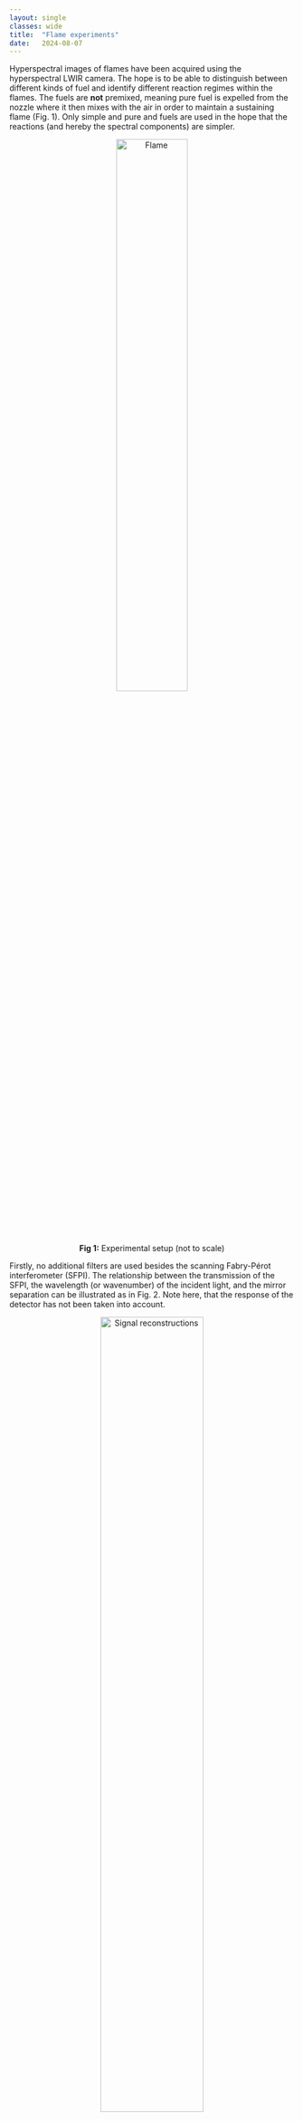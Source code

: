 ```yaml
---
layout: single
classes: wide
title:  "Flame experiments"
date:   2024-08-07
---
```


Hyperspectral images of flames have been acquired using the hyperspectral LWIR camera. The hope is to be able to distinguish between different kinds of fuel and identify different reaction regimes within the flames. The fuels are __not__ premixed, meaning pure fuel is expelled from the nozzle where it then mixes with the air in order to maintain a sustaining flame (Fig. 1). Only simple and pure and fuels are used in the hope that the reactions (and hereby the spectral components) are simpler. 

<center><img src="/HSTI/images/flame_experiments/experimental_setup.png" alt="Flame" width="50%" height="50%">
<figcaption><b>Fig 1:</b> Experimental setup (not to scale) </figcaption></center>

Firstly, no additional filters are used besides the scanning Fabry-Pérot interferometer (SFPI). The relationship between the transmission of the SFPI, the wavelength (or wavenumber) of the incident light, and the mirror separation can be illustrated as in Fig. 2. Note here, that the response of the detector has not been taken into account. 

<center><img src="/HSTI/images/flame_experiments/transmission_matrix.png" alt="Signal reconstructions" width="60%" height="60%">
<figcaption><b>Fig 2:</b> Transmission profile of SFPI </figcaption></center>

## No additional filters

<center><img src="/HSTI/images/flame_experiments/no_filters/methane_flame.png" alt="Flame" width="100%" height="100%">
<figcaption><b>Fig 3:</b> </figcaption></center>

<center><img src="/HSTI/images/flame_experiments/no_filters/ethane_flame.png" alt="Flame" width="100%" height="100%">
<figcaption><b>Fig 4:</b>  </figcaption></center>

<center><img src="/HSTI/images/flame_experiments/no_filters/propane_flame.png" alt="Flame" width="100%" height="100%">
<figcaption><b>Fig 5:</b>  </figcaption></center>

<center><img src="/HSTI/images/flame_experiments/no_filters/butane_flame.png" alt="Flame" width="100%" height="100%">
<figcaption><b>Fig 6:</b>  </figcaption></center>

<center><img src="/HSTI/images/flame_experiments/no_filters/ethylene_flame.png" alt="Flame" width="100%" height="100%">
<figcaption><b>Fig 7:</b>  </figcaption></center>

<center><img src="/HSTI/images/flame_experiments/no_filters/hydrogen_flame.png" alt="Flame" width="100%" height="100%">
<figcaption><b>Fig 8:</b>  </figcaption></center>

## Long wave pass filter

<center><img src="/HSTI/images/flame_experiments/transmission_matrix_lwp.png" alt="Signal reconstructions" width="60%" height="60%">
<figcaption><b>Fig 9:</b> Transmission profile of SFPI with long-wave pass filter </figcaption></center>

<center><img src="/HSTI/images/flame_experiments/lwp_filter/methane_flame.png" alt="Flame" width="100%" height="100%">
<figcaption><b>Fig 10:</b> </figcaption></center>

<center><img src="/HSTI/images/flame_experiments/lwp_filter/ethane_flame.png" alt="Flame" width="100%" height="100%">
<figcaption><b>Fig 11:</b>  </figcaption></center>

<center><img src="/HSTI/images/flame_experiments/lwp_filter/propane_flame.png" alt="Flame" width="100%" height="100%">
<figcaption><b>Fig 12:</b>  </figcaption></center>

<center><img src="/HSTI/images/flame_experiments/lwp_filter/butane_flame.png" alt="Flame" width="100%" height="100%">
<figcaption><b>Fig 13:</b>  </figcaption></center>

<center><img src="/HSTI/images/flame_experiments/lwp_filter/ethylene_flame.png" alt="Flame" width="100%" height="100%">
<figcaption><b>Fig 14:</b>  </figcaption></center>

<center><img src="/HSTI/images/flame_experiments/lwp_filter/hydrogen_flame.png" alt="Flame" width="100%" height="100%">
<figcaption><b>Fig 15:</b>  </figcaption></center>

## Band pass filter

<center><img src="/HSTI/images/flame_experiments/transmission_matrix_bp.png" alt="Signal reconstructions" width="60%" height="60%">
<figcaption><b>Fig 16:</b> Transmission profile of SFPI with band pass filter </figcaption></center>

<center><img src="/HSTI/images/flame_experiments/bp_filter/methane_flame.png" alt="Flame" width="100%" height="100%">
<figcaption><b>Fig 17:</b> </figcaption></center>

<center><img src="/HSTI/images/flame_experiments/bp_filter/ethane_flame.png" alt="Flame" width="100%" height="100%">
<figcaption><b>Fig 18:</b>  </figcaption></center>

<center><img src="/HSTI/images/flame_experiments/bp_filter/propane_flame.png" alt="Flame" width="100%" height="100%">
<figcaption><b>Fig 19:</b>  </figcaption></center>

<center><img src="/HSTI/images/flame_experiments/bp_filter/butane_flame.png" alt="Flame" width="100%" height="100%">
<figcaption><b>Fig 20:</b>  </figcaption></center>

<center><img src="/HSTI/images/flame_experiments/bp_filter/ethylene_flame.png" alt="Flame" width="100%" height="100%">
<figcaption><b>Fig 21:</b>  </figcaption></center>

<center><img src="/HSTI/images/flame_experiments/bp_filter/hydrogen_flame.png" alt="Flame" width="100%" height="100%">

### Band pass and long pass filter

<center><img src="/HSTI/images/flame_experiments/transmission_matrix_bp_and_lwp.png" alt="Signal reconstructions" width="60%" height="60%">
<figcaption><b>Fig 22:</b> Transmission profile of SFPI with band pass and long wave pass filter </figcaption></center>

<center><img src="/HSTI/images/flame_experiments/bp_and_lwp_filter/methane_flame.png" alt="Flame" width="100%" height="100%">
<figcaption><b>Fig 23:</b> </figcaption></center>

<center><img src="/HSTI/images/flame_experiments/bp_and_lwp_filter/ethane_flame.png" alt="Flame" width="100%" height="100%">
<figcaption><b>Fig 24:</b>  </figcaption></center>

<center><img src="/HSTI/images/flame_experiments/bp_and_lwp_filter/propane_flame.png" alt="Flame" width="100%" height="100%">
<figcaption><b>Fig 25:</b>  </figcaption></center>

<center><img src="/HSTI/images/flame_experiments/bp_and_lwp_filter/butane_flame.png" alt="Flame" width="100%" height="100%">
<figcaption><b>Fig 26:</b>  </figcaption></center>

<center><img src="/HSTI/images/flame_experiments/bp_and_lwp_filter/ethylene_flame.png" alt="Flame" width="100%" height="100%">
<figcaption><b>Fig 27:</b>  </figcaption></center>

<center><img src="/HSTI/images/flame_experiments/bp_and_lwp_filter/hydrogen_flame.png" alt="Flame" width="100%" height="100%">
<figcaption><b>Fig 28:</b>  </figcaption></center>